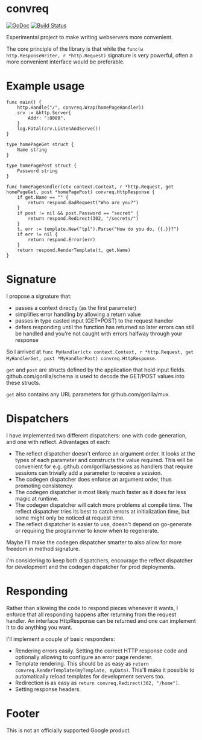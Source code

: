 # convreq

[![GoDoc](https://godoc.org/github.com/tgmpje/convreq?status.svg)](https://godoc.org/github.com/tgmpje/convreq)
[![Build Status](https://travis-ci.org/tgmpje/convreq.png)](https://travis-ci.org/tgmpje/convreq)

Experimental project to make writing webservers more convenient.

The core principle of the library is that while the `func(w http.ResponseWriter, r *http.Request)` signature is very powerful, often a more convenient interface would be preferable.

# Example usage

```
func main() {
	http.Handle("/", convreq.Wrap(homePageHandler))
	srv := &http.Server{
		Addr: ":8080",
	}
	log.Fatal(srv.ListenAndServe())
}

type homePageGet struct {
	Name string
}

type homePagePost struct {
	Password string
}

func homePageHandler(ctx context.Context, r *http.Request, get homePageGet, post *homePagePost) convreq.HttpResponse {
	if get.Name == "" {
		return respond.BadRequest("Who are you?")
	}
	if post != nil && post.Password == "secret" {
		return respond.Redirect(302, "/secrets/")
	}
	t, err := template.New("tpl").Parse("How do you do, {{.}}?")
	if err != nil {
		return respond.Error(err)
	}
	return respond.RenderTemplate(t, get.Name)
}
```

# Signature

I propose a signature that:

* passes a context directly (as the first parameter)
* simplifies error handling by allowing a return value
* passes in type casted input (GET+POST) to the request handler
* defers responding until the function has returned so later errors can still be handled and you're not caught with errors halfway through your response

So I arrived at `func MyHandler(ctx context.Context, r *http.Request, get MyHandlerGet, post *MyHandlerPost) convreq.HttpResponse`.

`get` and `post` are structs defined by the application that hold input fields. github.com/gorilla/schema is used to decode the GET/POST values into these structs.

`get` also contains any URL parameters for github.com/gorilla/mux.

# Dispatchers

I have implemented two different dispatchers: one with code generation, and one with reflect. Advantages of each:

* The reflect dispatcher doesn't enforce an argument order. It looks at the types of each parameter and constructs the value required. This will be convenient for e.g. github.com/gorilla/sessions as handlers that require sessions can trivially add a parameter to receive a session.
* The codegen dispatcher does enforce an argument order, thus promoting consistency.
* The codegen dispatcher is most likely much faster as it does far less magic at runtime.
* The codegen dispatcher will catch more problems at compile time. The reflect dispatcher tries its best to catch errors at initialization time, but some might only be noticed at request time.
* The reflect dispatcher is easier to use, doesn't depend on go-generate or requiring the programmer to know when to regenerate.

Maybe I'll make the codegen dispatcher smarter to also allow for more freedom in method signature.

I'm considering to keep both dispatchers, encourage the reflect dispatcher for development and the codegen dispatcher for prod deployments.

# Responding

Rather than allowing the code to respond pieces whenever it wants, I enforce that all responding happens after returning from the request handler. An interface HttpResponse can be returned and one can implement it to do anything you want.

I'll implement a couple of basic responders:

* Rendering errors easily. Setting the correct HTTP response code and optionally allowing to configure an error page renderer.
* Template rendering. This should be as easy as `return convreq.RenderTemplate(myTemplate, myData)`. This'll make it possible to automatically reload templates for development servers too.
* Redirection is as easy as `return convreq.Redirect(302, "/home")`.
* Setting response headers.

# Footer

This is not an officially supported Google product.
